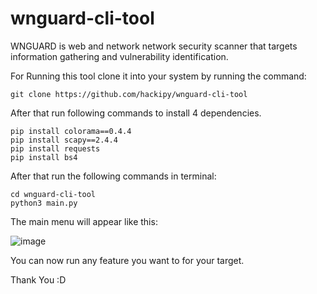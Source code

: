 # wnguard-cli-tool
WNGUARD is web and network network security scanner that targets information gathering and vulnerability identification.

For Running this tool clone it into your system by running the command:

```console
git clone https://github.com/hackipy/wnguard-cli-tool
```

After that run following commands to install 4 dependencies.

```console
pip install colorama==0.4.4
pip install scapy==2.4.4
pip install requests
pip install bs4
```

After that run the following commands in terminal:

```console
cd wnguard-cli-tool
python3 main.py
```

The main menu will appear like this: 

![image](https://github.com/hackipy/wnguard-cli-tool/assets/55577954/aa3df29d-9dba-4f56-9b66-1e76058cb36d)

You can now run any feature you want to for your target.

Thank You :D
